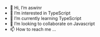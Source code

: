 - 👋 Hi, I’m aswinr
- 👀 I’m interested in TypeScript
- 🌱 I’m currently learning TypeScript
- 💞️ I’m looking to collaborate on Javascript
- 📫 How to reach me ...

<!---
aswinr019/aswinr019 is a ✨ special ✨ repository because its `README.md` (this file) appears on your GitHub profile.
You can click the Preview link to take a look at your changes.
--->
